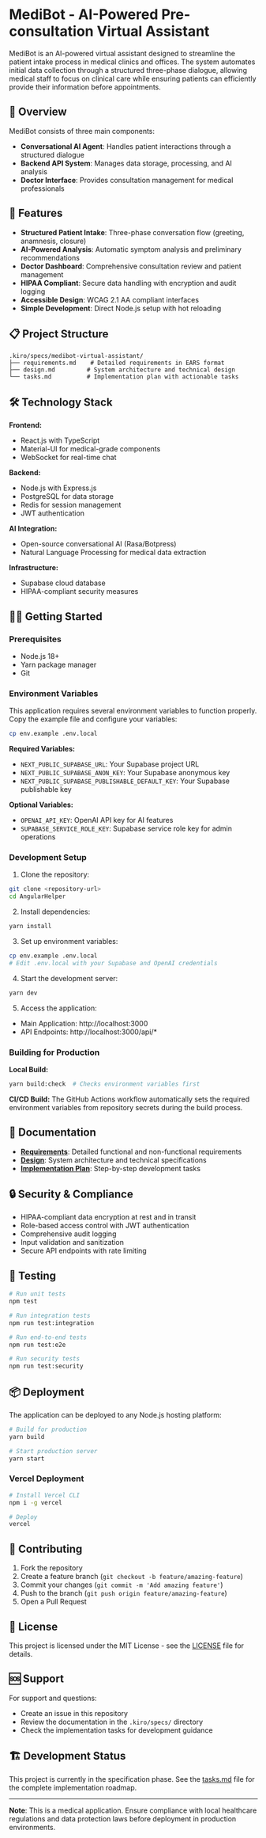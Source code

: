 # MediBot - AI-Powered Pre-consultation Virtual Assistant

MediBot is an AI-powered virtual assistant designed to streamline the patient intake process in medical clinics and offices. The system automates initial data collection through a structured three-phase dialogue, allowing medical staff to focus on clinical care while ensuring patients can efficiently provide their information before appointments.

## 🏥 Overview

MediBot consists of three main components:
- **Conversational AI Agent**: Handles patient interactions through a structured dialogue
- **Backend API System**: Manages data storage, processing, and AI analysis
- **Doctor Interface**: Provides consultation management for medical professionals

## 🚀 Features

- **Structured Patient Intake**: Three-phase conversation flow (greeting, anamnesis, closure)
- **AI-Powered Analysis**: Automatic symptom analysis and preliminary recommendations
- **Doctor Dashboard**: Comprehensive consultation review and patient management
- **HIPAA Compliant**: Secure data handling with encryption and audit logging
- **Accessible Design**: WCAG 2.1 AA compliant interfaces
- **Simple Development**: Direct Node.js setup with hot reloading

## 📋 Project Structure

```
.kiro/specs/medibot-virtual-assistant/
├── requirements.md    # Detailed requirements in EARS format
├── design.md         # System architecture and technical design
└── tasks.md          # Implementation plan with actionable tasks
```

## 🛠 Technology Stack

**Frontend:**
- React.js with TypeScript
- Material-UI for medical-grade components
- WebSocket for real-time chat

**Backend:**
- Node.js with Express.js
- PostgreSQL for data storage
- Redis for session management
- JWT authentication

**AI Integration:**
- Open-source conversational AI (Rasa/Botpress)
- Natural Language Processing for medical data extraction

**Infrastructure:**
- Supabase cloud database
- HIPAA-compliant security measures

## 🏃‍♂️ Getting Started

### Prerequisites
- Node.js 18+
- Yarn package manager
- Git

### Environment Variables

This application requires several environment variables to function properly. Copy the example file and configure your variables:

```bash
cp env.example .env.local
```

**Required Variables:**
- `NEXT_PUBLIC_SUPABASE_URL`: Your Supabase project URL
- `NEXT_PUBLIC_SUPABASE_ANON_KEY`: Your Supabase anonymous key
- `NEXT_PUBLIC_SUPABASE_PUBLISHABLE_DEFAULT_KEY`: Your Supabase publishable key

**Optional Variables:**
- `OPENAI_API_KEY`: OpenAI API key for AI features
- `SUPABASE_SERVICE_ROLE_KEY`: Supabase service role key for admin operations

### Development Setup

1. Clone the repository:
```bash
git clone <repository-url>
cd AngularHelper
```

2. Install dependencies:
```bash
yarn install
```

3. Set up environment variables:
```bash
cp env.example .env.local
# Edit .env.local with your Supabase and OpenAI credentials
```

4. Start the development server:
```bash
yarn dev
```

5. Access the application:
- Main Application: http://localhost:3000
- API Endpoints: http://localhost:3000/api/*

### Building for Production

**Local Build:**
```bash
yarn build:check  # Checks environment variables first
```

**CI/CD Build:**
The GitHub Actions workflow automatically sets the required environment variables from repository secrets during the build process.

## 📖 Documentation

- **[Requirements](/.kiro/specs/medibot-virtual-assistant/requirements.md)**: Detailed functional and non-functional requirements
- **[Design](/.kiro/specs/medibot-virtual-assistant/design.md)**: System architecture and technical specifications
- **[Implementation Plan](/.kiro/specs/medibot-virtual-assistant/tasks.md)**: Step-by-step development tasks

## 🔒 Security & Compliance

- HIPAA-compliant data encryption at rest and in transit
- Role-based access control with JWT authentication
- Comprehensive audit logging
- Input validation and sanitization
- Secure API endpoints with rate limiting

## 🧪 Testing

```bash
# Run unit tests
npm test

# Run integration tests
npm run test:integration

# Run end-to-end tests
npm run test:e2e

# Run security tests
npm run test:security
```

## 📦 Deployment

The application can be deployed to any Node.js hosting platform:

```bash
# Build for production
yarn build

# Start production server
yarn start
```

### Vercel Deployment
```bash
# Install Vercel CLI
npm i -g vercel

# Deploy
vercel
```

## 🤝 Contributing

1. Fork the repository
2. Create a feature branch (`git checkout -b feature/amazing-feature`)
3. Commit your changes (`git commit -m 'Add amazing feature'`)
4. Push to the branch (`git push origin feature/amazing-feature`)
5. Open a Pull Request

## 📄 License

This project is licensed under the MIT License - see the [LICENSE](LICENSE) file for details.

## 🆘 Support

For support and questions:
- Create an issue in this repository
- Review the documentation in the `.kiro/specs/` directory
- Check the implementation tasks for development guidance

## 🏗 Development Status

This project is currently in the specification phase. See the [tasks.md](/.kiro/specs/medibot-virtual-assistant/tasks.md) file for the complete implementation roadmap.

---

**Note**: This is a medical application. Ensure compliance with local healthcare regulations and data protection laws before deployment in production environments.